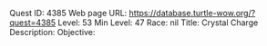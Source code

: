 Quest ID: 4385
Web page URL: https://database.turtle-wow.org/?quest=4385
Level: 53
Min Level: 47
Race: nil
Title: Crystal Charge
Description: 
Objective: 
